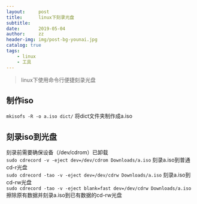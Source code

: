 ```yaml
---
layout:     post
title:      linux下刻录光盘
subtitle:   
date:       2019-05-04
author:     zz
header-img: img/post-bg-younai.jpg
catalog: true
tags:
    - linux
    - 工具
---
```


> linux下使用命令行便捷刻录光盘

## 制作iso
`mkisofs -R -o a.iso dict/` 将dict文件夹制作成a.iso

## 刻录iso到光盘
刻录前需要确保设备（/dev/cdrom）已卸载  
`sudo cdrecord -v -eject dev=/dev/cdrom Downloads/a.iso` 刻录a.iso到普通cd-r光盘  
`sudo cdrecord -tao -v -eject dev=/dev/cdrw Downloads/a.iso` 刻录a.iso到cd-rw光盘  
`sudo cdrecord -tao -v -eject blank=fast dev=/dev/cdrw Downloads/a.iso` 擦除原有数据并刻录a.iso到已有数据的cd-rw光盘  

